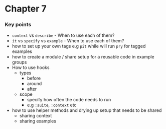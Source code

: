 # Chapter 7

### Key points
- `context` vs `describe` - When to use each of them? 
- `it` vs `specify` vs `example` - When to use each of them? 
- how to set up your own tags e.g `pit` while will run `pry` for tagged examples
- how to create a module / share setup for a reusable code in example groups
- How to use hooks
  - types
    - before
    - around
    - after
  - scope
    - specify how often the code needs to run
    - e.g `:suite`, `:context` etc
- how to use helper methods and drying up setup that needs to be shared
  - sharing context
  - sharing examples

